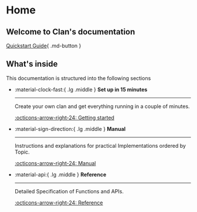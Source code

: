 # Home

## Welcome to **Clan**'s documentation

[Quickstart Guide](./getting-started/index.md){ .md-button }

## What's inside

This documentation is structured into the following sections

<div class="grid cards" markdown>

-   :material-clock-fast:{ .lg .middle } __Set up in 15 minutes__

    ---

    Create your own clan and get everything
    running in a couple of minutes.

    [:octicons-arrow-right-24: Getting started](./getting-started/index.md)

-   :material-sign-direction:{ .lg .middle } __Manual__

    ---

    Instructions and explanations for practical Implementations ordered by Topic.

    [:octicons-arrow-right-24: Manual](./manual/index.md)

-   :material-api:{ .lg .middle } __Reference__

    ---

    Detailed Specification of Functions and APIs.

    [:octicons-arrow-right-24: Reference](./reference/index.md)

</div>
